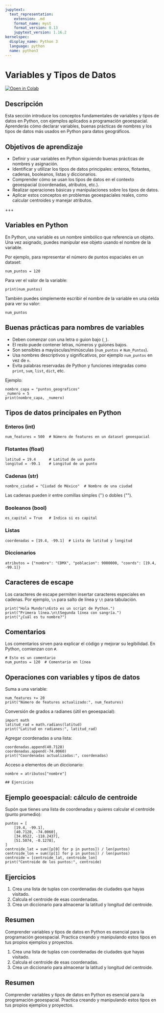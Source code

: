 ```yaml
---
jupytext:
  text_representation:
    extension: .md
    format_name: myst
    format_version: 0.13
    jupytext_version: 1.16.2
kernelspec:
  display_name: Python 3
  language: python
  name: python3
---
```

# Variables y Tipos de Datos

[![Open in Colab](https://colab.research.google.com/assets/colab-badge.svg)](https://colab.research.google.com/github/lalgonzales/geo-intro-py/blob/main/contenido/python/02_variables.ipynb)

## Descripción
Esta sección introduce los conceptos fundamentales de variables y tipos de datos en Python, con ejemplos aplicados a programación geoespacial. Aprenderás cómo declarar variables, buenas prácticas de nombres y los tipos de datos más usados en Python para datos geográficos.

## Objetivos de aprendizaje
- Definir y usar variables en Python siguiendo buenas prácticas de nombres y asignación.
- Identificar y utilizar los tipos de datos principales: enteros, flotantes, cadenas, booleanos, listas y diccionarios.
- Comprender cómo se usan los tipos de datos en el contexto geoespacial (coordenadas, atributos, etc.).
- Realizar operaciones básicas y manipulaciones sobre los tipos de datos.
- Aplicar estos conceptos en problemas geoespaciales reales, como calcular centroides y manejar atributos.

+++

## Variables en Python
En Python, una variable es un nombre simbólico que referencia un objeto. Una vez asignado, puedes manipular ese objeto usando el nombre de la variable.

Por ejemplo, para representar el número de puntos espaciales en un dataset:
```{code-cell} ipython3
num_puntos = 120
```

Para ver el valor de la variable:
```{code-cell} ipython3
print(num_puntos)
```

También puedes simplemente escribir el nombre de la variable en una celda para ver su valor:
```{code-cell} ipython3
num_puntos
```

## Buenas prácticas para nombres de variables
- Deben comenzar con una letra o guion bajo (`_`).
- El resto puede contener letras, números y guiones bajos.
- Son sensibles a mayúsculas/minúsculas (`num_puntos` ≠ `Num_Puntos`).
- Usa nombres descriptivos y significativos, por ejemplo `num_puntos` en vez de `n`.
- Evita palabras reservadas de Python y funciones integradas como `print`, `sum`, `list`, `dict`, etc.

Ejemplo:
```{code-cell} ipython3
nombre_capa = "puntos_geograficos"
_numero = 5
print(nombre_capa, _numero)
```

## Tipos de datos principales en Python

### Enteros (int)
```{code-cell} ipython3
num_features = 500  # Número de features en un dataset geoespacial
```

### Flotantes (float)
```{code-cell} ipython3
latitud = 19.4      # Latitud de un punto
longitud = -99.1    # Longitud de un punto
```

### Cadenas (str)
```{code-cell} ipython3
nombre_ciudad = "Ciudad de México"  # Nombre de una ciudad
```

Las cadenas pueden ir entre comillas simples ('') o dobles ("").

### Booleanos (bool)
```{code-cell} ipython3
es_capital = True   # Indica si es capital
```

### Listas
```{code-cell} ipython3
coordenadas = [19.4, -99.1]  # Lista de latitud y longitud
```

### Diccionarios
```{code-cell} ipython3
atributos = {"nombre": "CDMX", "poblacion": 9000000, "coords": [19.4, -99.1]}
```

## Caracteres de escape
Los caracteres de escape permiten insertar caracteres especiales en cadenas. Por ejemplo, `\n` para salto de línea y `\t` para tabulación.
```{code-cell} ipython3
print("Hola Mundo!\nEsto es un script de Python.")
print("Primera línea.\n\tSegunda línea con sangría.")
print("¿Cuál es tu nombre?")
```

## Comentarios
Los comentarios sirven para explicar el código y mejorar su legibilidad. En Python, comienzan con `#`.
```{code-cell} ipython3
# Esto es un comentario
num_puntos = 120  # Comentario en línea
```

## Operaciones con variables y tipos de datos
Suma a una variable:
```{code-cell} ipython3
num_features += 20
print("Número de features actualizado:", num_features)
```

Conversión de grados a radianes (útil en geoespacial):
```{code-cell} ipython3
import math
latitud_rad = math.radians(latitud)
print("Latitud en radianes:", latitud_rad)
```

Agregar coordenadas a una lista:
```{code-cell} ipython3
coordenadas.append(40.7128)
coordenadas.append(-74.0060)
print("Coordenadas actualizadas:", coordenadas)
```

Acceso a elementos de un diccionario:
```{code-cell} ipython3
nombre = atributos["nombre"]

## Ejercicios
```

## Ejemplo geoespacial: cálculo de centroide
Supón que tienes una lista de coordenadas y quieres calcular el centroide (punto promedio):
```{code-cell} ipython3
puntos = [
    [19.4, -99.1],
    [40.7128, -74.0060],
    [34.0522, -118.2437],
    [51.5074, -0.1278],
]
centroide_lat = sum([p[0] for p in puntos]) / len(puntos)
centroide_lon = sum([p[1] for p in puntos]) / len(puntos)
centroide = [centroide_lat, centroide_lon]
print("Centroide de los puntos:", centroide)
```

## Ejercicios
1. Crea una lista de tuplas con coordenadas de ciudades que hayas visitado.
2. Calcula el centroide de esas coordenadas.
3. Crea un diccionario para almacenar la latitud y longitud del centroide.

## Resumen
Comprender variables y tipos de datos en Python es esencial para la programación geoespacial. Practica creando y manipulando estos tipos en tus propios ejemplos y proyectos.
1. Crea una lista de tuplas con coordenadas de ciudades que hayas visitado.
2. Calcula el centroide de esas coordenadas.
3. Crea un diccionario para almacenar la latitud y longitud del centroide.

## Resumen
Comprender variables y tipos de datos en Python es esencial para la programación geoespacial. Practica creando y manipulando estos tipos en tus propios ejemplos y proyectos.
